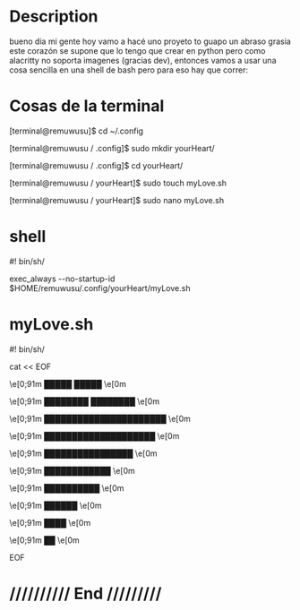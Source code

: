 # Description

bueno dia mi gente hoy vamo a hacé uno proyeto to guapo un abraso grasia
este corazón se supone que lo tengo que crear en python pero como alacritty no soporta imagenes (gracias dev), entonces vamos a usar una cosa sencilla en una shell de bash
pero para eso hay que correr:

# Cosas de la terminal

[terminal@remuwusu]$ cd ~/.config 

[terminal@remuwusu / .config]$ sudo mkdir yourHeart/ 

[terminal@remuwusu / .config]$ cd yourHeart/ 

[terminal@remuwusu / yourHeart]$ sudo touch myLove.sh

[terminal@remuwusu / yourHeart]$ sudo nano myLove.sh


# shell

#! bin/sh/

exec_always --no-startup-id $HOME/remuwusu/.config/yourHeart/myLove.sh


# myLove.sh

#! bin/sh/

cat << EOF

 
 \e[0;91m   █████      █████     \e[0m
 
 \e[0;91m ████████    ████████    \e[0m
 
\e[0;91m ██████████████████████     \e[0m

 \e[0;91m ████████████████████    \e[0m
 
 \e[0;91m   ████████████████      \e[0m
 
  \e[0;91m    ████████████        \e[0m
  
  \e[0;91m     ██████████       \e[0m
  
  \e[0;91m       ██████       \e[0m
  
  \e[0;91m        ████    \e[0m
  
  \e[0;91m         ██  \e[0m
  
          
EOF

# ////////// End /////////
